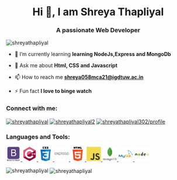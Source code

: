 <h1 align="center">Hi 👋, I am Shreya Thapliyal</h1>
<h3 align="center">A passionate Web Developer</h3>

<p align="left"> <img src="https://komarev.com/ghpvc/?username=shreyathapliyal&label=Profile%20views&color=0e75b6&style=flat" alt="shreyathapliyal" /> </p>

- 🌱 I’m currently learning **learning NodeJs,Express and MongoDb**

- 💬 Ask me about **Html, CSS and Javascript**

- 📫 How to reach me **shreya058mca21@igdtuw.ac.in**

- ⚡ Fun fact **I love to binge watch**

<h3 align="left">Connect with me:</h3>
<p align="left">
<a href="https://linkedin.com/in/shreyathapliyal" target="blank"><img align="center" src="https://raw.githubusercontent.com/rahuldkjain/github-profile-readme-generator/master/src/images/icons/Social/linked-in-alt.svg" alt="shreyathapliyal" height="30" width="40" /></a>
<a href="https://www.hackerrank.com/shreyathapliyal2" target="blank"><img align="center" src="https://raw.githubusercontent.com/rahuldkjain/github-profile-readme-generator/master/src/images/icons/Social/hackerrank.svg" alt="shreyathapliyal2" height="30" width="40" /></a>
<a href="https://auth.geeksforgeeks.org/user/shreyathapliyal302/profile" target="blank"><img align="center" src="https://raw.githubusercontent.com/rahuldkjain/github-profile-readme-generator/master/src/images/icons/Social/geeks-for-geeks.svg" alt="shreyathapliyal302/profile" height="30" width="40" /></a>
</p>

<h3 align="left">Languages and Tools:</h3>
<p align="left"> <a href="https://getbootstrap.com" target="_blank" rel="noreferrer"> <img src="https://raw.githubusercontent.com/devicons/devicon/master/icons/bootstrap/bootstrap-plain-wordmark.svg" alt="bootstrap" width="40" height="40"/> </a> <a href="https://www.w3schools.com/cpp/" target="_blank" rel="noreferrer"> <img src="https://raw.githubusercontent.com/devicons/devicon/master/icons/cplusplus/cplusplus-original.svg" alt="cplusplus" width="40" height="40"/> </a> <a href="https://www.w3schools.com/css/" target="_blank" rel="noreferrer"> <img src="https://raw.githubusercontent.com/devicons/devicon/master/icons/css3/css3-original-wordmark.svg" alt="css3" width="40" height="40"/> </a> <a href="https://expressjs.com" target="_blank" rel="noreferrer"> <img src="https://raw.githubusercontent.com/devicons/devicon/master/icons/express/express-original-wordmark.svg" alt="express" width="40" height="40"/> </a> <a href="https://www.w3.org/html/" target="_blank" rel="noreferrer"> <img src="https://raw.githubusercontent.com/devicons/devicon/master/icons/html5/html5-original-wordmark.svg" alt="html5" width="40" height="40"/> </a> <a href="https://developer.mozilla.org/en-US/docs/Web/JavaScript" target="_blank" rel="noreferrer"> <img src="https://raw.githubusercontent.com/devicons/devicon/master/icons/javascript/javascript-original.svg" alt="javascript" width="40" height="40"/> </a> <a href="https://www.mongodb.com/" target="_blank" rel="noreferrer"> <img src="https://raw.githubusercontent.com/devicons/devicon/master/icons/mongodb/mongodb-original-wordmark.svg" alt="mongodb" width="40" height="40"/> </a> <a href="https://www.mysql.com/" target="_blank" rel="noreferrer"> <img src="https://raw.githubusercontent.com/devicons/devicon/master/icons/mysql/mysql-original-wordmark.svg" alt="mysql" width="40" height="40"/> </a> <a href="https://nodejs.org" target="_blank" rel="noreferrer"> <img src="https://raw.githubusercontent.com/devicons/devicon/master/icons/nodejs/nodejs-original-wordmark.svg" alt="nodejs" width="40" height="40"/> </a> </p>

<p><img align="left" src="https://github-readme-stats.vercel.app/api/top-langs?username=shreyathapliyal&show_icons=true&locale=en&layout=compact" alt="shreyathapliyal" /></p>

<p>&nbsp;<img align="center" src="https://github-readme-stats.vercel.app/api?username=shreyathapliyal&show_icons=true&locale=en" alt="shreyathapliyal" /></p>
